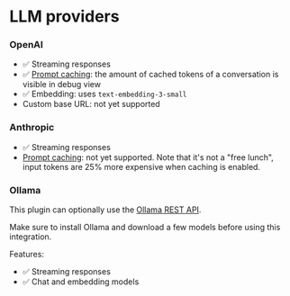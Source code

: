# LLM providers

### OpenAI

- ✅ Streaming responses
- ✅ [Prompt caching](https://platform.openai.com/docs/guides/prompt-caching): the amount of cached tokens of a conversation is visible in debug view
- ✅ Embedding: uses `text-embedding-3-small`
- Custom base URL: not yet supported


### Anthropic

- ✅ Streaming responses
- [Prompt caching](https://docs.anthropic.com/en/docs/build-with-claude/prompt-caching): not yet supported. Note that it's not a "free lunch", input tokens are 25% more expensive when caching is enabled.

### Ollama

This plugin can optionally use the [Ollama REST API](https://github.com/ollama/ollama/blob/main/docs/api.md).

Make sure to install Ollama and download a few models before using this integration.

Features:

- ✅ Streaming responses
- ✅ Chat and embedding models
